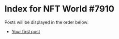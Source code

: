 # Index for NFT World #7910
Posts will be displayed in the order below:

- [Your first post](./001-first.md)

